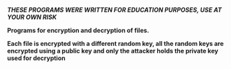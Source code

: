 **_THESE PROGRAMS WERE WRITTEN FOR EDUCATION PURPOSES, USE AT YOUR OWN RISK_**

**Programs for encryption and decryption of files.**

**Each file is encrypted with a different random key, all the random keys are encrypted using a public key and only the attacker holds the private key used for decryption**

